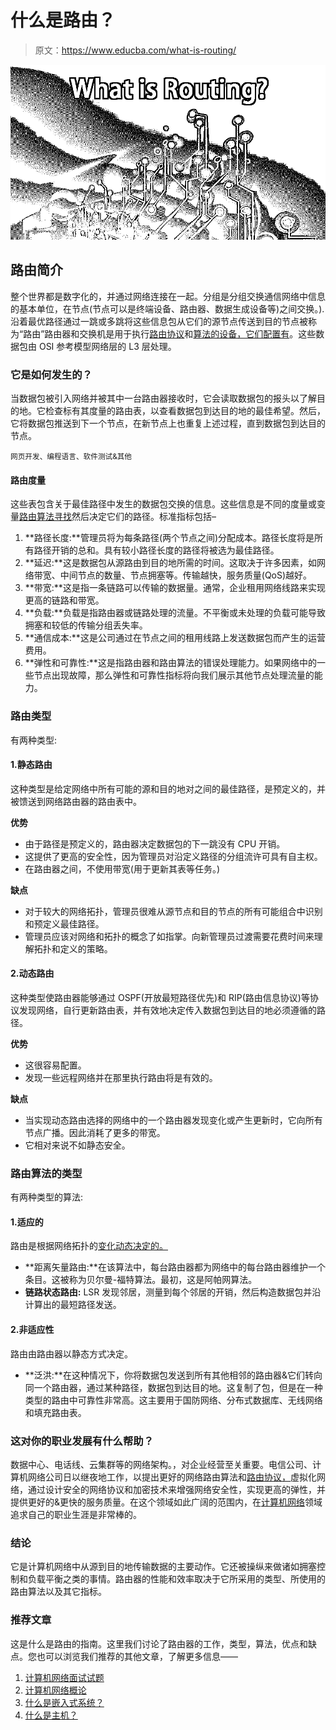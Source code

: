 # 什么是路由？

> 原文：<https://www.educba.com/what-is-routing/>

![What-is-Routing](img/61695e12d88032b1c816b19b0e828dd6.png)



## 路由简介

整个世界都是数字化的，并通过网络连接在一起。分组是分组交换通信网络中信息的基本单位，在节点(节点可以是终端设备、路由器、数据生成设备等)之间交换。).沿着最优路径通过一跳或多跳将这些信息包从它们的源节点传送到目的节点被称为“路由”路由器和交换机是用于执行[路由协议](https://www.educba.com/routing-protocol/)和[算法的设备，它们配置有](https://www.educba.com/what-is-an-algorithm/)。这些数据包由 OSI 参考模型网络层的 L3 层处理。

### 它是如何发生的？

当数据包被引入网络并被其中一台路由器接收时，它会读取数据包的报头以了解目的地。它检查标有其度量的路由表，以查看数据包到达目的地的最佳希望。然后，它将数据包推送到下一个节点，在新节点上也重复上述过程，直到数据包到达目的节点。

<small>网页开发、编程语言、软件测试&其他</small>

#### 路由度量

这些表包含关于最佳路径中发生的数据包交换的信息。这些信息是不同的度量或变量[路由算法寻找](https://www.educba.com/routing-algorithms/)然后决定它们的路径。标准指标包括–

1.  **路径长度:**管理员将为每条路径(两个节点之间)分配成本。路径长度将是所有路径开销的总和。具有较小路径长度的路径将被选为最佳路径。
2.  **延迟:**这是数据包从源路由到目的地所需的时间。这取决于许多因素，如网络带宽、中间节点的数量、节点拥塞等。传输越快，服务质量(QoS)越好。
3.  **带宽:**这是指一条链路可以传输的数据量。通常，企业租用网络线路来实现更高的链路和带宽。
4.  **负载:**负载是指路由器或链路处理的流量。不平衡或未处理的负载可能导致拥塞和较低的传输分组丢失率。
5.  **通信成本:**这是公司通过在节点之间的租用线路上发送数据包而产生的运营费用。
6.  **弹性和可靠性:**这是指路由器和路由算法的错误处理能力。如果网络中的一些节点出现故障，那么弹性和可靠性指标将向我们展示其他节点处理流量的能力。

### 路由类型

有两种类型:

#### 1.静态路由

这种类型是给定网络中所有可能的源和目的地对之间的最佳路径，是预定义的，并被馈送到网络路由器的路由表中。

**优势**

*   由于路径是预定义的，路由器决定数据包的下一跳没有 CPU 开销。
*   这提供了更高的安全性，因为管理员对沿定义路径的分组流许可具有自主权。
*   在路由器之间，不使用带宽(用于更新其表等任务。)

**缺点**

*   对于较大的网络拓扑，管理员很难从源节点和目的节点的所有可能组合中识别和预定义最佳路径。
*   管理员应该对网络和拓扑的概念了如指掌。向新管理员过渡需要花费时间来理解拓扑和定义的策略。

#### 2.动态路由

这种类型使路由器能够通过 OSPF(开放最短路径优先)和 RIP(路由信息协议)等协议发现网络，自行更新路由表，并有效地决定传入数据包到达目的地必须遵循的路径。

**优势**

*   这很容易配置。
*   发现一些远程网络并在那里执行路由将是有效的。

**缺点**

*   当实现动态路由选择的网络中的一个路由器发现变化或产生更新时，它向所有节点广播。因此消耗了更多的带宽。
*   它相对来说不如静态安全。

### 路由算法的类型

有两种类型的算法:

#### 1.适应的

路由是根据网络拓扑的[变化动态决定的。](https://www.educba.com/what-is-network-topology/)

*   **距离矢量路由:**在该算法中，每台路由器都为网络中的每台路由器维护一个条目。这被称为贝尔曼-福特算法。最初，这是阿帕网算法。
*   **链路状态路由:** LSR 发现邻居，测量到每个邻居的开销，然后构造数据包并沿计算出的最短路径发送。

#### 2.非适应性

路由由路由器以静态方式决定。

*   **泛洪:**在这种情况下，你将数据包发送到所有其他相邻的路由器&它们转向同一个路由器，通过某种路径，数据包到达目的地。这复制了包，但是在一种类型的路由中可靠性非常高。这主要用于国防网络、分布式数据库、无线网络和填充路由表。

### 这对你的职业发展有什么帮助？

数据中心、电话线、云集群等的网络架构。，对企业经营至关重要。电信公司、计算机网络公司日以继夜地工作，以提出更好的网络路由算法和[路由协议，](https://www.educba.com/routing-protocols-types/)虚拟化网络，通过设计安全的网络协议和加密技术来增强网络安全性，实现更高的弹性，并提供更好的&更快的服务质量。在这个领域如此广阔的范围内，在[计算机网络](https://www.educba.com/what-is-computer-networks/)领域追求自己的职业生涯是非常棒的。

### 结论

它是计算机网络中从源到目的地传输数据的主要动作。它还被操纵来做诸如拥塞控制和负载平衡之类的事情。路由器的性能和效率取决于它所采用的类型、所使用的路由算法以及其它指标。

### 推荐文章

这是什么是路由的指南。这里我们讨论了路由器的工作，类型，算法，优点和缺点。您也可以浏览我们推荐的其他文章，了解更多信息——

1.  [计算机网络面试试题](https://www.educba.com/computer-network-interview-questions/)
2.  [计算机网络概论](https://www.educba.com/introduction-to-computer-network/)
3.  [什么是嵌入式系统？](https://www.educba.com/what-is-embedded-systems/)
4.  [什么是主机？](https://www.educba.com/what-is-hosting/)






